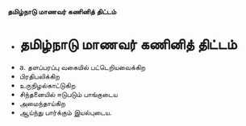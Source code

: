 **தமிழ்நாடு மாணவர் கணினித் திட்டம்**
- # தமிழ்நாடு மாணவர் கணினித் திட்டம்
- a. தளப்பரப்பு வகையில் பட்டெறியவைக்கிற
- பிரதிபலிக்கிற
- உருநிழல்காட்டுகிற
- சிந்தனையில் ஈடுபடும் பாங்குடைய
- அமைந்தாய்கிற
- ஆய்ந்து பார்க்கும் இயல்புடைய.

